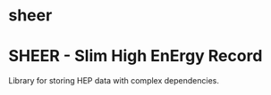 # sheer
SHEER - Slim High EnErgy Record
===================================
Library for storing HEP data with complex dependencies.
